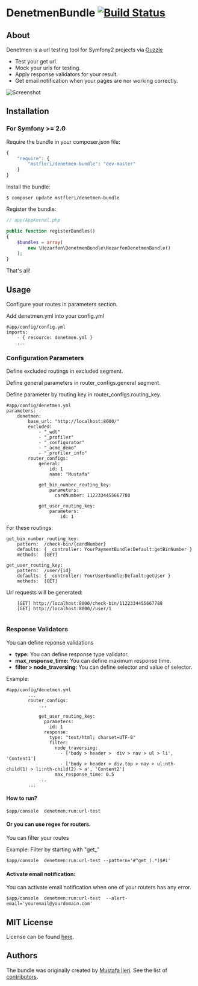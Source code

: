# DenetmenBundle [![Build Status](https://travis-ci.org/mustafaileri/DenetmenBundle.svg?branch=master)](https://travis-ci.org/mustafaileri/DenetmenBundle) #

## About ##
Denetmen is a url testing tool for Symfony2 projects via [Guzzle](https://github.com/guzzle/guzzle)
* Test your get url.
* Mock your urls for testing.
* Apply response validators for your result.
* Get email notification when your pages are nor working correctly.

![Screenshot](http://i.imgur.com/wSqnr3S.png)


## Installation ##

### For Symfony >= 2.0 ###

Require the bundle in your composer.json file:

```php
{
    "require": {
        "mstfleri/denetmen-bundle": "dev-master"
    }
}
```

Install the bundle:

```
$ composer update mstfleri/denetmen-bundle
```

Register the bundle:

```php
// app/AppKernel.php

public function registerBundles()
{
    $bundles = array(
        new \Hezarfen\DenetmenBundle\HezarfenDenetmenBundle()
    );
}
```

That's all!


## Usage ##

Configure your routes in parameters section.

Add denetmen.yml into your config.yml
```
#app/config/config.yml
imports:
    - { resource: denetmen.yml }
    ...
```

### Configuration Parameters ###
Define excluded routings in excluded segment.

Define general parameters in router_configs.general segment.

Define parameter by routing key in router_configs.routing_key.

```
#app/config/denetmen.yml
parameters:
    denetmen:
        base_url: "http://localhost:8000/"
        excluded:
            - "_wdt"
            - "_profiler"
            - "_configurator"
            - "_acme_demo"
            - "_profiler_info"
        router_configs:
            general:
                id: 1
                name: "Mustafa"
                
            get_bin_number_routing_key:
                parameters:
                  cardNumber: 1122334455667788

            get_user_routing_key:
                parameters:
                    id: 1

```

For these routings:
```
get_bin_number_routing_key:
    pattern:  /check-bin/{cardNumber}
    defaults: { _controller: YourPaymentBundle:Default:getBinNumber }
    methods:  [GET]
    
get_user_routing_key:
    pattern:  /user/{id}
    defaults: { _controller: YourUserBundle:Default:getUser }
    methods:  [GET]

```

Url requests will be generated:
```
    [GET] http://localhost:8000/check-bin/1122334455667788
    [GET] http://localhost:8000//user/1
    
```

### Response Validators ###
You can define reponse validations

* **type:** You can define response type validator.
* **max_response_time:** You can define maximum response time.
* **filter > node_traversing:** You can define selector and value of selector.

Example:

```
#app/config/denetmen.yml
        ...
        router_configs:
            ...
            
            get_user_routing_key:
              parameters:
                id: 1
              response:
                type: "text/html; charset=UTF-8"
                filter: 
                  node_traversing: 
                    - ['body > header >  div > nav > ul > li', 'Content1']
                    - ['body > header > div.top > nav > ul:nth-child(1) > li:nth-child(2) > a', 'Content2']
                  max_response_time: 0.5
            ...
        ...    
```


#### How to run?
```
$app/console  denetmen:run:url-test
```

#### Or you can use regex for routers.

You can filter your routes 

Example: Filter by starting with "get_"
```
$app/console  denetmen:run:url-test --pattern='#^get_(.*)$#i'
```

#### Activate email notification:
You can activate email notification when one of your routers has any error.
```
$app/console  denetmen:run:url-test  --alert-email='youremail@yourdomain.com'
```


MIT License
-----------

License can be found [here](https://github.com/mustafaileri/DenetmenBundle/blob/master/LICENSE).

Authors
-------

The bundle was originally created by [Mustafa İleri](http://blog.mustafaileri.com).
See the list of [contributors](https://github.com/mustafaileri/DenetmenBundle/graphs/contributors).




